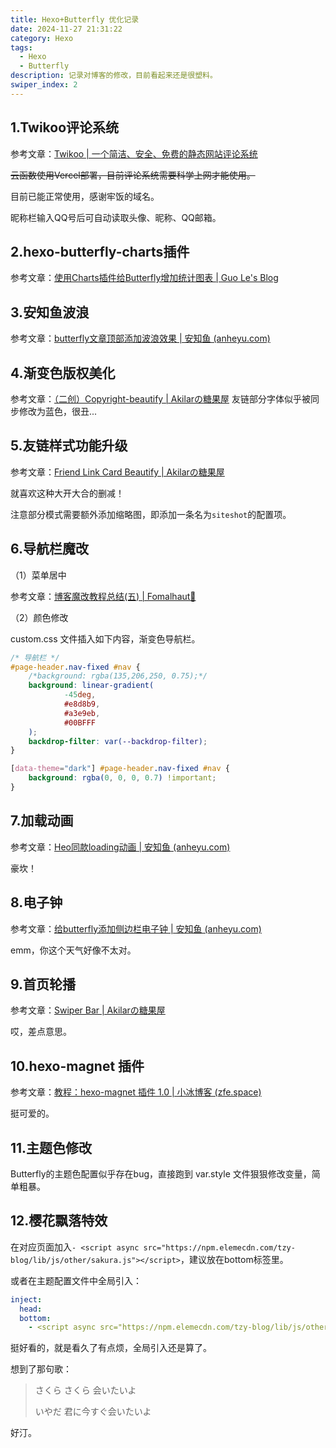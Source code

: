 ```yaml
---
title: Hexo+Butterfly 优化记录
date: 2024-11-27 21:31:22
category: Hexo
tags:
  - Hexo
  - Butterfly
description: 记录对博客的修改，目前看起来还是很塑料。
swiper_index: 2
---
```


## 1.Twikoo评论系统

参考文章：[Twikoo | 一个简洁、安全、免费的静态网站评论系统](https://twikoo.js.org/)

~~云函数使用Vercel部署，目前评论系统需要科学上网才能使用。~~

目前已能正常使用，感谢牢饭的域名。

昵称栏输入QQ号后可自动读取头像、昵称、QQ邮箱。

## 2.hexo-butterfly-charts插件

参考文章：[使用Charts插件给Butterfly增加统计图表 | Guo Le's Blog](https://blog.guole.fun/posts/18158/#)

## 3.安知鱼波浪

参考文章：[butterfly文章顶部添加波浪效果 | 安知鱼 (anheyu.com)](https://blog.anheyu.com/posts/98c4.html)

## 4.渐变色版权美化

参考文章：[（二创）Copyright-beautify | Akilarの糖果屋](https://akilar.top/posts/8322f8e6/)
友链部分字体似乎被同步修改为蓝色，很丑...

## 5.友链样式功能升级

参考文章：[Friend Link Card Beautify | Akilarの糖果屋](https://akilar.top/posts/57291286/)

就喜欢这种大开大合的删减！

注意部分模式需要额外添加缩略图，即添加一条名为`siteshot`的配置项。

## 6.导航栏魔改

（1）菜单居中

参考文章：[博客魔改教程总结(五) | Fomalhaut🥝](https://www.fomal.cc/posts/eec9786.html)

（2）颜色修改

custom.css 文件插入如下内容，渐变色导航栏。

```css
/* 导航栏 */
#page-header.nav-fixed #nav {
    /*background: rgba(135,206,250, 0.75);*/
    background: linear-gradient(
            -45deg,
            #e8d8b9,
            #a3e9eb,
            #00BFFF
    );
    backdrop-filter: var(--backdrop-filter);
}

[data-theme="dark"] #page-header.nav-fixed #nav {
    background: rgba(0, 0, 0, 0.7) !important;
}

```

## 7.加载动画

参考文章：[Heo同款loading动画 | 安知鱼 (anheyu.com)](https://blog.anheyu.com/posts/52d8.html)

豪坎！

## 8.电子钟

参考文章：[给butterfly添加侧边栏电子钟 | 安知鱼 (anheyu.com)](https://blog.anheyu.com/posts/fc18.html)

emm，你这个天气好像不太对。

## 9.首页轮播

参考文章：[Swiper Bar | Akilarの糖果屋](https://akilar.top/posts/8e1264d1/)

哎，差点意思。

## 10.hexo-magnet 插件

参考文章：[教程：hexo-magnet 插件 1.0 | 小冰博客 (zfe.space)](https://zfe.space/post/hexo-magnet.html)

挺可爱的。

## 11.主题色修改

Butterfly的主题色配置似乎存在bug，直接跑到 var.style 文件狠狠修改变量，简单粗暴。

## 12.樱花飘落特效

在对应页面加入`- <script async src="https://npm.elemecdn.com/tzy-blog/lib/js/other/sakura.js"></script>`，建议放在bottom标签里。

或者在主题配置文件中全局引入：

```yml
inject:
  head:
  bottom:
    - <script async src="https://npm.elemecdn.com/tzy-blog/lib/js/other/sakura.js"></script>
```

挺好看的，就是看久了有点烦，全局引入还是算了。

想到了那句歌：

> さくら さくら 会いたいよ
>
> いやだ 君に今すぐ会いたいよ

好汀。
